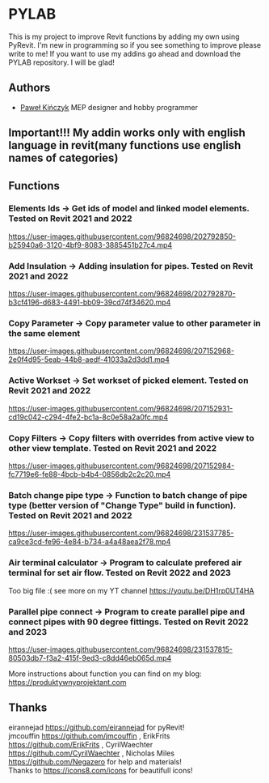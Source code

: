 
# PYLAB

This is my project to improve Revit functions by adding my own using PyRevit. I'm new in programming so if you see something to improve please write to me! If you want to use my addins go ahead and download the PYLAB repository. I will be glad!

## Authors

- [Paweł Kińczyk](https://produktywnyprojektant.com/o-mnie/) MEP designer and hobby programmer

## Important!!! My addin works only with english language in revit(many functions use english names of categories)

## Functions
### Elements Ids -> Get ids of model and linked model elements. Tested on Revit 2021 and 2022


https://user-images.githubusercontent.com/96824698/202792850-b25940a6-3120-4bf9-8083-3885451b27c4.mp4


### Add Insulation -> Adding insulation for pipes. Tested on Revit 2021 and 2022


https://user-images.githubusercontent.com/96824698/202792870-b3cf4196-d683-4491-bb09-39cd74f34620.mp4


### Copy Parameter -> Copy parameter value to other parameter in the same element


https://user-images.githubusercontent.com/96824698/207152968-2e0f4d95-5eab-44b8-aedf-41033a2d3dd1.mp4


### Active Workset -> Set workset of picked element. Tested on Revit 2021 and 2022


https://user-images.githubusercontent.com/96824698/207152931-cd19c042-c294-4fe2-bc1a-8c0e58a2a0fc.mp4


### Copy Filters -> Copy filters with overrides from active view to other view template. Tested on Revit 2021 and 2022


https://user-images.githubusercontent.com/96824698/207152984-fc7719e6-fe88-4bcb-b4b4-0856db2c2c20.mp4


### Batch change pipe type -> Function to batch change of pipe type (better version of "Change Type" build in function). Tested on Revit 2021 and 2022


https://user-images.githubusercontent.com/96824698/231537785-ca9ce3cd-fe96-4e84-b734-a4a48aea2f78.mp4


### Air terminal calculator -> Program to calculate prefered air terminal for set air flow. Tested on Revit 2022 and 2023

Too big file :( see more on my YT channel
https://youtu.be/DH1rp0UT4HA


### Parallel pipe connect -> Program to create parallel pipe and connect pipes with 90 degree fittings. Tested on Revit 2022 and 2023


https://user-images.githubusercontent.com/96824698/231537815-80503db7-f3a2-415f-9ed3-c8dd46eb065d.mp4


More instructions about function you can find on my blog: https://produktywnyprojektant.com
## Thanks

eirannejad https://github.com/eirannejad for pyRevit! <br />
jmcouffin https://github.com/jmcouffin , ErikFrits https://github.com/ErikFrits , CyrilWaechter https://github.com/CyrilWaechter , Nicholas Miles https://github.com/Negazero for help and materials! <br />
Thanks to https://icons8.com/icons for beautifull icons! <br />
